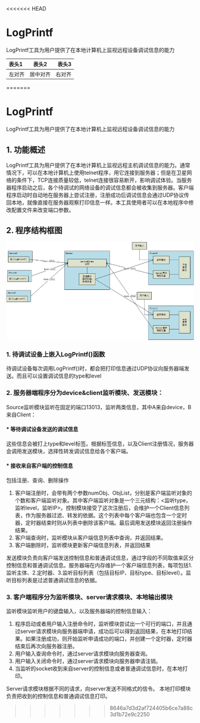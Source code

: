 <<<<<<< HEAD
# LogPrintf
LogPrintf工具为用户提供了在本地计算机上监视远程设备调试信息的能力

表头1|表头2|表头3
:----|:-----:|-----:
左对齐|居中对齐|右对齐
=======
# LogPrintf
LogPrintf工具为用户提供了在本地计算机上监视远程设备调试信息的能力


## 1.	功能概述
LogPrintf工具为用户提供了在本地计算机上监视远程主机调试信息的能力。通常情况下，可以在本地计算机上使用telnet程序，用它连接到服务器；但是在卫星网络的条件下，TCP连接质量较低，telnet连接很容易断开，影响调试体验。当服务器程序启动之后，各个待调试的网络设备的调试信息都会被收集到服务器。客户端程序启动时自动地在服务器上尝试注册，注册成功后调试信息会通过UDP协议传回本地，就像直接在服务器观察打印信息一样。本工具使用者可以在本地程序中修改配置文件来改变端口参数。

## 2. 程序结构框图

![Framework](https://github.com/hechenrui123/LogPrintf/blob/master/pic/Frame.png)

### 1. 待调试设备上嵌入LogPrintf()函数
待调试设备每次调用LogPrintf()时，都会把打印信息通过UDP协议向服务器端发送。而且可以设置调试信息的type和level

### 2. 服务器端程序分为device&client监听模块、发送模块：
Source监听模块监听在固定的端口13013，监听两类信息，其中A来自device，B来自Client：
#### * 等待调试设备发送的调试信息
这些信息会被打上type和level标签。根据标签信息，以及Client注册情况，服务器会调用发送模块，选择性转发调试信息给各个客户端。

#### * 接收来自客户端的控制信息
包括注册、查询、删除操作
 1.	客户端注册时，会带有两个参数numObj、ObjList，分别是客户端监听对象的个数和客户端监听对象。其中客户端监听对象是一个三元结构：<监听type，监听level，监听IP>。控制模块接受了这次注册后，会维护一个Client信息列表，作为服务器过滤、转发的依据。这个列表中每个客户端也包含一个定时器，定时器结束时则从列表中删除该客户端。最后调用发送模块返回注册操作结果。
 2.	客户端查询时，监听模块从客户端信息列表中查询，并返回结果。
 3.	客户端删除时，监听模块更新客户端信息列表，并返回结果
 
 发送模块负责向客户端发送控制信息和普通调试信息，通过字段的不同取值来区分控制信息和普通调试信息。服务器端在内存维护一个客户端信息列表，每项包括1.监听主体、2.定时器、3.监听目标列表（包括目标IP、目标type、目标level）。监听目标列表是过滤普通调试信息的依据。
 
### 3. 客户端程序分为监听模块、server请求模块、本地输出模块
监听模块监听用户的键盘输入，以及服务器端的控制信息输入：

 1.	程序启动或者用户输入注册命令时，监听模块尝试出一个可行的端口，并且通过server请求模块向服务器端申请，成功后可以得到返回结果，在本地打印结果。如果注册成功，则开始监听申请成功的端口，并创建一个定时器，定时器结束后再次向服务器注册。
 2.	用户输入查询命令时，通过server请求模块向服务器查询。
 3.	用户输入关闭命令时，通过server请求模块向服务器申请注销。 
 4.	当监听的socket收到来自server的控制信息或者普通调试信息时，在本地打印。

Server请求模块根据不同的请求，向server发送不同格式的信令。
本地打印模块负责把收到的控制信息和普通调试信息打印。

>>>>>>> 8646a7d3d2af724405b6ce7a88c3d1b72e9c2250
